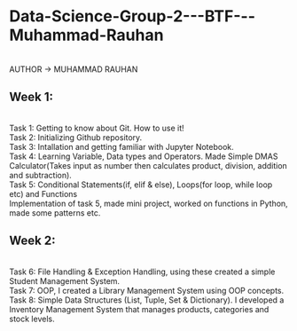 # Data-Science-Group-2---BTF---Muhammad-Rauhan
<br>
AUTHOR -> MUHAMMAD RAUHAN
<br>
<h2> Week 1: </h2>
<br>
Task 1: Getting to know about Git. How to use it!
<br>
Task 2: Initializing Github repository.
<br>
Task 3: Intallation and getting familiar with Jupyter Notebook.
<br>
Task 4: Learning Variable, Data types and Operators. Made Simple DMAS Calculator(Takes input as number then calculates product, division,
addition and subtraction).
<br>
Task 5: Conditional Statements(if, elif & else), Loops(for loop, while loop etc) and Functions
<br>
Implementation of task 5, made mini project, worked on functions in Python, made some patterns etc.
<br>
<h2> Week 2: </h2>
<br>
Task 6: File Handling & Exception Handling, using these created a simple Student Management System.
<br>
Task 7: OOP, I created a Library Management System using OOP concepts.
<br>
Task 8: Simple Data Structures (List, Tuple, Set & Dictionary). I developed a Inventory Management System that manages products, categories and stock levels.
<br>
